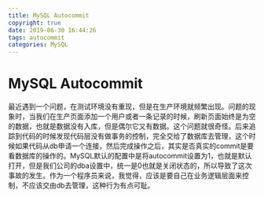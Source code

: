 ```yaml
---
title: MySQL Autocommit
copyright: true
date: 2019-06-30 16:44:26
tags: autocommit
categories: MySQL
---
```


# MySQL Autocommit

最近遇到一个问题，在测试环境没有重现，但是在生产环境就频繁出现。问题的现象时，当我们在生产页面添加一个用户或者一条记录的时候，刷新页面始终是为空的数据，也就是数据没有入库，但是偶尔它又有数据。这个问题就很奇怪。后来追踪到代码的时候发现代码层没有做事务的控制，完全交给了数据库去管理，这个时候如果代码从db申请一个连接，然后完成操作之后，其实是否真实的commit是要看数据库的操作的。MySQL默认的配置中是将autocommit设置为1，也就是默认打开，但是我们公司的dba设置中，统一是0也就是关闭状态的，所以导致了这次事故的发生。作为一个程序员来说，我觉得，应该是要自己在业务逻辑层面来控制，不应该交由db去管理，这种行为有点可耻。